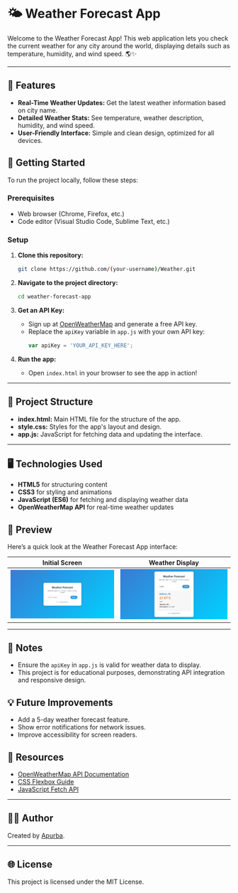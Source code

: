 # 🌤️ Weather Forecast App

Welcome to the Weather Forecast App! This web application lets you check the current weather for any city around the world, displaying details such as temperature, humidity, and wind speed. 🌎✨



---

## 🌟 Features
- **Real-Time Weather Updates:** Get the latest weather information based on city name.
- **Detailed Weather Stats:** See temperature, weather description, humidity, and wind speed.
- **User-Friendly Interface:** Simple and clean design, optimized for all devices.

## 🚀 Getting Started

To run the project locally, follow these steps:

### Prerequisites
- Web browser (Chrome, Firefox, etc.)
- Code editor (Visual Studio Code, Sublime Text, etc.)

### Setup
1. **Clone this repository:**
    ```bash
    git clone https://github.com/(your-username)/Weather.git
    ```
2. **Navigate to the project directory:**
    ```bash
    cd weather-forecast-app
    ```

3. **Get an API Key:**
   - Sign up at [OpenWeatherMap](https://openweathermap.org/) and generate a free API key.
   - Replace the `apiKey` variable in `app.js` with your own API key:
     ```javascript
     var apiKey = 'YOUR_API_KEY_HERE';
     ```

4. **Run the app:**
   - Open `index.html` in your browser to see the app in action!

---

## 📂 Project Structure

- **index.html:** Main HTML file for the structure of the app.
- **style.css:** Styles for the app's layout and design.
- **app.js:** JavaScript for fetching data and updating the interface.

---

## 🖥️ Technologies Used

- **HTML5** for structuring content
- **CSS3** for styling and animations
- **JavaScript (ES6)** for fetching and displaying weather data
- **OpenWeatherMap API** for real-time weather updates

## 📸 Preview

Here’s a quick look at the Weather Forecast App interface:

| Initial Screen                       | Weather Display                        |
| ------------------------------------ | -------------------------------------- |
| ![initial screen](initial_screen.png) | ![weather display](weather_display.png) |

---

## 📝 Notes
- Ensure the `apiKey` in `app.js` is valid for weather data to display.
- This project is for educational purposes, demonstrating API integration and responsive design.

## 💡 Future Improvements
- Add a 5-day weather forecast feature.
- Show error notifications for network issues.
- Improve accessibility for screen readers.

## 🔗 Resources

- [OpenWeatherMap API Documentation](https://openweathermap.org/api)
- [CSS Flexbox Guide](https://css-tricks.com/snippets/css/a-guide-to-flexbox/)
- [JavaScript Fetch API](https://developer.mozilla.org/en-US/docs/Web/API/Fetch_API/Using_Fetch)

---

## 👨‍💻 Author

Created by [Apurba](https://github.com/Apurba2509).

---

## 🌐 License

This project is licensed under the MIT License.
